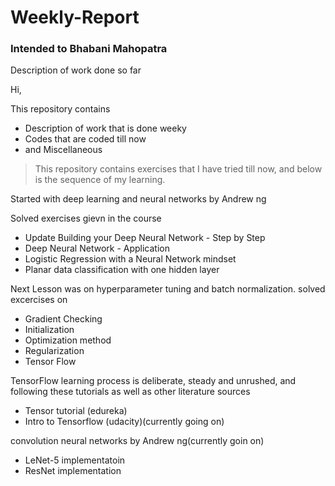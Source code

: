 # Weekly-Report
### Intended to Bhabani Mahopatra
Description of work done so far

Hi,

This repository contains
- Description of work that is done weeky
- Codes that are coded till now
- and Miscellaneous

>This repository contains exercises that I have tried till now, and below is the sequence of my learning.

Started with deep learning and neural networks by Andrew ng

Solved exercises gievn in the course

* Update Building your Deep Neural Network - Step by Step
* Deep Neural Network - Application
* Logistic Regression with a Neural Network mindset
* Planar data classification with one hidden layer


Next Lesson was on hyperparameter tuning and batch normalization. 
solved excercises on
* Gradient Checking
* Initialization
* Optimization method
* Regularization 
* Tensor Flow

TensorFlow learning process is deliberate, steady and unrushed, and following these tutorials as well as other literature sources

* Tensor tutorial (edureka)
* Intro to Tensorflow (udacity)(currently going on)



convolution neural networks by Andrew ng(currently goin on)
* LeNet-5 implementatoin
* ResNet implementation
